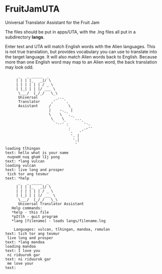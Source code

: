 # FruitJamUTA
Universal Translator Assistant for the Fruit Jam

The files should be put in apps/UTA, with the .lng files all put in a subdirectory **langs**.


Enter text and UTA will match English words with the Alien languages. This is not true 
translation, but provides vocabulary you can use to translate into the target language. It will also match Alien words back 
to English. Because more than one English word may map to an Alien word, the back translation may look odd.

```
      _   _ _____  _
     | | | |_   _|/ \
     | | | | | | / _ \
     | |_| | | |/ ___ \
      \___/  |_/_/   \_\
      Universal        _...
      Translator     ,'    `.
      Assistant     /        \
                    |    -._  |
                    \    \  `._
                     \    \    `...
                      `-..-`.      `-._
                            `.      _,--
                             `.   -'
                              '. |
                               '.|
                                '
loading tlhingan
text: hello what is your name
 nuqneH nuq ghaH lIj pong
text: *lang vulcan
loading vulcan
text: live long and prosper
 tich tor ang tesmur
text: *help
      _   _ _____  _
     | | | |_   _|/ \
     | | | | | | / _ \
     | |_| | | |/ ___ \
      \___/  |_/_/   \_\
      Universal Translator Assistant
   Help commands:
   *help - this file
   *pItlh - quit program
   *lang [filename] - loads langs/filename.lng

    Languages: vulcan, tlhingan, mandoa, romulan
text: tich tor ang tesmur
 live long and prosper
text: *lang mandoa
loading mandoa
text: I love you
 ni riduurok gar
text: ni riduurok gar
 me love your
text: 
```
